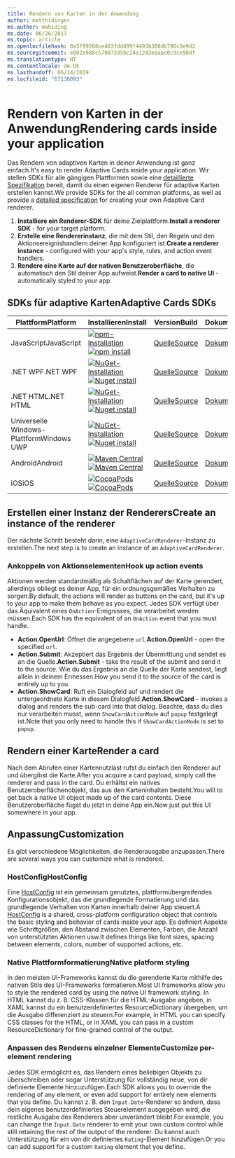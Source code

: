 ```yaml
---
title: Rendern von Karten in der Anwendung
author: matthidinger
ms.author: mahiding
ms.date: 06/26/2017
ms.topic: article
ms.openlocfilehash: 0a5f99268ce483fddd99f4493b386db796c3e9d2
ms.sourcegitcommit: e002a988c570072d5bc24a1242eaaac0c9ce90df
ms.translationtype: HT
ms.contentlocale: de-DE
ms.lasthandoff: 06/14/2019
ms.locfileid: "67138093"
---
```

# <a name="rendering-cards-inside-your-application"></a><span data-ttu-id="8daf0-102">Rendern von Karten in der Anwendung</span><span class="sxs-lookup"><span data-stu-id="8daf0-102">Rendering cards inside your application</span></span>

<span data-ttu-id="8daf0-103">Das Rendern von adaptiven Karten in deiner Anwendung ist ganz einfach.</span><span class="sxs-lookup"><span data-stu-id="8daf0-103">It's easy to render Adaptive Cards inside your application.</span></span> <span data-ttu-id="8daf0-104">Wir stellen SDKs für alle gängigen Plattformen sowie eine [detaillierte Spezifikation](implement-a-renderer.md) bereit, damit du einen eigenen Renderer für adaptive Karten erstellen kannst.</span><span class="sxs-lookup"><span data-stu-id="8daf0-104">We provide SDKs for the all common platforms, as well as provide a [detailed specification](implement-a-renderer.md) for creating your own Adaptive Card renderer.</span></span>

1. <span data-ttu-id="8daf0-105">**Installiere ein Renderer-SDK** für deine Zielplattform.</span><span class="sxs-lookup"><span data-stu-id="8daf0-105">**Install a renderer SDK** - for your target platform.</span></span>
2. <span data-ttu-id="8daf0-106">**Erstelle eine Rendererinstanz**, die mit dem Stil, den Regeln und den Aktionsereignishandlern deiner App konfiguriert ist.</span><span class="sxs-lookup"><span data-stu-id="8daf0-106">**Create a renderer instance** - configured with your app's style, rules, and action event handlers.</span></span>
3. <span data-ttu-id="8daf0-107">**Rendere eine Karte auf der nativen Benutzeroberfläche**, die automatisch den Stil deiner App aufweist.</span><span class="sxs-lookup"><span data-stu-id="8daf0-107">**Render a card to native UI** - automatically styled to your app.</span></span>

## <a name="adaptive-cards-sdks"></a><span data-ttu-id="8daf0-108">SDKs für adaptive Karten</span><span class="sxs-lookup"><span data-stu-id="8daf0-108">Adaptive Cards SDKs</span></span>

|<span data-ttu-id="8daf0-109">Plattform</span><span class="sxs-lookup"><span data-stu-id="8daf0-109">Platform</span></span>|<span data-ttu-id="8daf0-110">Installieren</span><span class="sxs-lookup"><span data-stu-id="8daf0-110">Install</span></span>|<span data-ttu-id="8daf0-111">Version</span><span class="sxs-lookup"><span data-stu-id="8daf0-111">Build</span></span>|<span data-ttu-id="8daf0-112">Dokumentation</span><span class="sxs-lookup"><span data-stu-id="8daf0-112">Docs</span></span>|<span data-ttu-id="8daf0-113">Status</span><span class="sxs-lookup"><span data-stu-id="8daf0-113">Status</span></span>|
|---|---|---|---|---|
| <span data-ttu-id="8daf0-114">JavaScript</span><span class="sxs-lookup"><span data-stu-id="8daf0-114">JavaScript</span></span> | <span data-ttu-id="8daf0-115">[![npm-Installation](https://img.shields.io/npm/v/adaptivecards.svg)](https://www.npmjs.com/package/adaptivecards)</span><span class="sxs-lookup"><span data-stu-id="8daf0-115">[![npm install](https://img.shields.io/npm/v/adaptivecards.svg)](https://www.npmjs.com/package/adaptivecards)</span></span> | [<span data-ttu-id="8daf0-116">Quelle</span><span class="sxs-lookup"><span data-stu-id="8daf0-116">Source</span></span>](https://github.com/Microsoft/AdaptiveCards/tree/master/source/nodejs)| [<span data-ttu-id="8daf0-117">Dokumentation</span><span class="sxs-lookup"><span data-stu-id="8daf0-117">Docs</span></span>](../sdk/rendering-cards/javascript/getting-started.md) | ![Buildstatus](https://img.shields.io/vso/build/Microsoft/56cf629e-8f3a-4412-acbc-bf69366c552c/20564.svg) |
| <span data-ttu-id="8daf0-119">.NET WPF</span><span class="sxs-lookup"><span data-stu-id="8daf0-119">.NET WPF</span></span> | <span data-ttu-id="8daf0-120">[![NuGet-Installation](https://img.shields.io/nuget/vpre/AdaptiveCards.Rendering.Wpf.svg)](https://www.nuget.org/packages/AdaptiveCards.Rendering.Wpf)</span><span class="sxs-lookup"><span data-stu-id="8daf0-120">[![Nuget install](https://img.shields.io/nuget/vpre/AdaptiveCards.Rendering.Wpf.svg)](https://www.nuget.org/packages/AdaptiveCards.Rendering.Wpf)</span></span> | [<span data-ttu-id="8daf0-121">Quelle</span><span class="sxs-lookup"><span data-stu-id="8daf0-121">Source</span></span>](https://github.com/Microsoft/AdaptiveCards/tree/master/source/dotnet)| [<span data-ttu-id="8daf0-122">Dokumentation</span><span class="sxs-lookup"><span data-stu-id="8daf0-122">Docs</span></span>](../sdk/rendering-cards/net-wpf/getting-started.md) | ![Buildstatus](https://img.shields.io/vso/build/Microsoft/56cf629e-8f3a-4412-acbc-bf69366c552c/20596.svg) |
| <span data-ttu-id="8daf0-124">.NET HTML</span><span class="sxs-lookup"><span data-stu-id="8daf0-124">.NET HTML</span></span> | <span data-ttu-id="8daf0-125">[![NuGet-Installation](https://img.shields.io/nuget/vpre/AdaptiveCards.Rendering.Html.svg)](https://www.nuget.org/packages/AdaptiveCards.Rendering.Html)</span><span class="sxs-lookup"><span data-stu-id="8daf0-125">[![Nuget install](https://img.shields.io/nuget/vpre/AdaptiveCards.Rendering.Html.svg)](https://www.nuget.org/packages/AdaptiveCards.Rendering.Html)</span></span> | [<span data-ttu-id="8daf0-126">Quelle</span><span class="sxs-lookup"><span data-stu-id="8daf0-126">Source</span></span>](https://github.com/Microsoft/AdaptiveCards/tree/master/source/dotnet) | [<span data-ttu-id="8daf0-127">Dokumentation</span><span class="sxs-lookup"><span data-stu-id="8daf0-127">Docs</span></span>](../sdk/rendering-cards/net-html/getting-started.md) | ![Buildstatus](https://img.shields.io/vso/build/Microsoft/56cf629e-8f3a-4412-acbc-bf69366c552c/20596.svg) |
| <span data-ttu-id="8daf0-129">Universelle Windows-Plattform</span><span class="sxs-lookup"><span data-stu-id="8daf0-129">Windows UWP</span></span> | <span data-ttu-id="8daf0-130">[![NuGet-Installation](https://img.shields.io/nuget/vpre/AdaptiveCards.Rendering.Uwp.svg)](https://www.nuget.org/packages/AdaptiveCards.Rendering.Uwp)</span><span class="sxs-lookup"><span data-stu-id="8daf0-130">[![Nuget install](https://img.shields.io/nuget/vpre/AdaptiveCards.Rendering.Uwp.svg)](https://www.nuget.org/packages/AdaptiveCards.Rendering.Uwp)</span></span> | [<span data-ttu-id="8daf0-131">Quelle</span><span class="sxs-lookup"><span data-stu-id="8daf0-131">Source</span></span>](https://github.com/Microsoft/AdaptiveCards/tree/master/source/uwp) | [<span data-ttu-id="8daf0-132">Dokumentation</span><span class="sxs-lookup"><span data-stu-id="8daf0-132">Docs</span></span>](../sdk/rendering-cards/uwp/getting-started.md) | ![Buildstatus](https://img.shields.io/vso/build/Microsoft/56cf629e-8f3a-4412-acbc-bf69366c552c/20583.svg) |
| <span data-ttu-id="8daf0-134">Android</span><span class="sxs-lookup"><span data-stu-id="8daf0-134">Android</span></span> | <span data-ttu-id="8daf0-135">[![Maven Central](https://img.shields.io/maven-central/v/io.adaptivecards/adaptivecards-android.svg)](https://search.maven.org/#search%7Cga%7C1%7Ca%3A%22adaptivecards-android%22)</span><span class="sxs-lookup"><span data-stu-id="8daf0-135">[![Maven Central](https://img.shields.io/maven-central/v/io.adaptivecards/adaptivecards-android.svg)](https://search.maven.org/#search%7Cga%7C1%7Ca%3A%22adaptivecards-android%22)</span></span> | [<span data-ttu-id="8daf0-136">Quelle</span><span class="sxs-lookup"><span data-stu-id="8daf0-136">Source</span></span>](https://github.com/Microsoft/AdaptiveCards/tree/master/source/android) | [<span data-ttu-id="8daf0-137">Dokumentation</span><span class="sxs-lookup"><span data-stu-id="8daf0-137">Docs</span></span>](../sdk/rendering-cards/android/getting-started.md) | ![Buildstatus](https://img.shields.io/vso/build/Microsoft/8d47e068-03c8-4cdc-aa9b-fc6929290322/17651.svg)
| <span data-ttu-id="8daf0-139">iOS</span><span class="sxs-lookup"><span data-stu-id="8daf0-139">iOS</span></span> | <span data-ttu-id="8daf0-140">[![CocoaPods](https://img.shields.io/cocoapods/v/AdaptiveCards.svg)](https://cocoapods.org/pods/AdaptiveCards)</span><span class="sxs-lookup"><span data-stu-id="8daf0-140">[![CocoaPods](https://img.shields.io/cocoapods/v/AdaptiveCards.svg)](https://cocoapods.org/pods/AdaptiveCards)</span></span> | [<span data-ttu-id="8daf0-141">Quelle</span><span class="sxs-lookup"><span data-stu-id="8daf0-141">Source</span></span>](https://github.com/Microsoft/AdaptiveCards/tree/master/source/ios) | [<span data-ttu-id="8daf0-142">Dokumentation</span><span class="sxs-lookup"><span data-stu-id="8daf0-142">Docs</span></span>](../sdk/rendering-cards/ios/getting-started.md) |  ![Buildstatus](https://img.shields.io/vso/build/Microsoft/8d47e068-03c8-4cdc-aa9b-fc6929290322/16990.svg) |

## <a name="create-an-instance-of-the-renderer"></a><span data-ttu-id="8daf0-144">Erstellen einer Instanz der Renderers</span><span class="sxs-lookup"><span data-stu-id="8daf0-144">Create an instance of the renderer</span></span>

<span data-ttu-id="8daf0-145">Der nächste Schritt besteht darin, eine `AdaptiveCardRenderer`-Instanz zu erstellen.</span><span class="sxs-lookup"><span data-stu-id="8daf0-145">The next step is to create an instance of an `AdaptiveCardRenderer`.</span></span> 

### <a name="hook-up-action-events"></a><span data-ttu-id="8daf0-146">Ankoppeln von Aktionselementen</span><span class="sxs-lookup"><span data-stu-id="8daf0-146">Hook up action events</span></span>

<span data-ttu-id="8daf0-147">Aktionen werden standardmäßig als Schaltflächen auf der Karte gerendert, allerdings obliegt es deiner App, für ein ordnungsgemäßes Verhalten zu sorgen.</span><span class="sxs-lookup"><span data-stu-id="8daf0-147">By default, the actions will render as buttons on the card, but it's up to your app to make them behave as you expect.</span></span> <span data-ttu-id="8daf0-148">Jedes SDK verfügt über das Äquivalent eines `OnAction`-Ereignisses, die verarbeitet werden müssen.</span><span class="sxs-lookup"><span data-stu-id="8daf0-148">Each SDK has the equivalent of an `OnAction` event that you must handle.</span></span>

* <span data-ttu-id="8daf0-149">**Action.OpenUrl**: Öffnet die angegebene `url`.</span><span class="sxs-lookup"><span data-stu-id="8daf0-149">**Action.OpenUrl** - open the specified `url`.</span></span>  
* <span data-ttu-id="8daf0-150">**Action.Submit**: Akzeptiert das Ergebnis der Übermittlung und sendet es an die Quelle.</span><span class="sxs-lookup"><span data-stu-id="8daf0-150">**Action.Submit** - take the result of the submit and send it to the source.</span></span> <span data-ttu-id="8daf0-151">Wie du das Ergebnis an die Quelle der Karte sendest, liegt allein in deinem Ermessen.</span><span class="sxs-lookup"><span data-stu-id="8daf0-151">How you send it to the source of the card is entirely up to you.</span></span>
* <span data-ttu-id="8daf0-152">**Action.ShowCard**: Ruft ein Dialogfeld auf und rendert die untergeordnete Karte in diesem Dialogfeld.</span><span class="sxs-lookup"><span data-stu-id="8daf0-152">**Action.ShowCard** - invokes a dialog and renders the sub-card into that dialog.</span></span> <span data-ttu-id="8daf0-153">Beachte, dass du dies nur verarbeiten musst, wenn `ShowCardActionMode` auf `popup` festgelegt ist.</span><span class="sxs-lookup"><span data-stu-id="8daf0-153">Note that you only need to handle this if `ShowCardActionMode` is set to `popup`.</span></span>

## <a name="render-a-card"></a><span data-ttu-id="8daf0-154">Rendern einer Karte</span><span class="sxs-lookup"><span data-stu-id="8daf0-154">Render a card</span></span>

<span data-ttu-id="8daf0-155">Nach dem Abrufen einer Kartennutzlast rufst du einfach den Renderer auf und übergibst die Karte.</span><span class="sxs-lookup"><span data-stu-id="8daf0-155">After you acquire a card payload, simply call the renderer and pass in the card.</span></span> <span data-ttu-id="8daf0-156">Du erhältst ein natives Benutzeroberflächenobjekt, das aus den Karteninhalten besteht.</span><span class="sxs-lookup"><span data-stu-id="8daf0-156">You will to get back a native UI object made up of the card contents.</span></span> <span data-ttu-id="8daf0-157">Diese Benutzeroberfläche fügst du jetzt in deine App ein.</span><span class="sxs-lookup"><span data-stu-id="8daf0-157">Now just put this UI somewhere in your app.</span></span>

## <a name="customization"></a><span data-ttu-id="8daf0-158">Anpassung</span><span class="sxs-lookup"><span data-stu-id="8daf0-158">Customization</span></span>

<span data-ttu-id="8daf0-159">Es gibt verschiedene Möglichkeiten, die Renderausgabe anzupassen.</span><span class="sxs-lookup"><span data-stu-id="8daf0-159">There are several ways you can customize what is rendered.</span></span> 

### <a name="hostconfig"></a><span data-ttu-id="8daf0-160">HostConfig</span><span class="sxs-lookup"><span data-stu-id="8daf0-160">HostConfig</span></span>

<span data-ttu-id="8daf0-161">Eine [HostConfig](host-config.md) ist ein gemeinsam genutztes, plattformübergreifendes Konfigurationsobjekt, das die grundlegende Formatierung und das grundlegende Verhalten von Karten innerhalb deiner App steuert.</span><span class="sxs-lookup"><span data-stu-id="8daf0-161">A [HostConfig](host-config.md) is a shared, cross-platform configuration object that controls the basic styling and behavior of cards inside your app.</span></span> <span data-ttu-id="8daf0-162">Es definiert Aspekte wie Schriftgrößen, den Abstand zwischen Elementen, Farben, die Anzahl von unterstützten Aktionen usw.</span><span class="sxs-lookup"><span data-stu-id="8daf0-162">It defines things like font sizes, spacing between elements, colors, number of supported actions, etc.</span></span> 

### <a name="native-platform-styling"></a><span data-ttu-id="8daf0-163">Native Plattformformatierung</span><span class="sxs-lookup"><span data-stu-id="8daf0-163">Native platform styling</span></span>

<span data-ttu-id="8daf0-164">In den meisten UI-Frameworks kannst du die gerenderte Karte mithilfe des nativen Stils des UI-Frameworks formatieren.</span><span class="sxs-lookup"><span data-stu-id="8daf0-164">Most UI frameworks allow you to style the rendered card by using the native UI framework styling.</span></span> <span data-ttu-id="8daf0-165">In HTML kannst du z. B. CSS-Klassen für die HTML-Ausgabe angeben, in XAML kannst du ein benutzerdefiniertes ResourceDictionary übergeben, um die Ausgabe differenziert zu steuern.</span><span class="sxs-lookup"><span data-stu-id="8daf0-165">For example, in HTML you can specify CSS classes for the HTML, or in XAML you can pass in a custom ResourceDictionary for fine-grained control of the output.</span></span>

### <a name="customize-per-element-rendering"></a><span data-ttu-id="8daf0-166">Anpassen des Renderns einzelner Elemente</span><span class="sxs-lookup"><span data-stu-id="8daf0-166">Customize per-element rendering</span></span>

<span data-ttu-id="8daf0-167">Jedes SDK ermöglicht es, das Rendern eines beliebigen Objekts zu überschreiben oder sogar Unterstützung für vollständig neue, von dir definierte Elemente hinzuzufügen.</span><span class="sxs-lookup"><span data-stu-id="8daf0-167">Each SDK allows you to override the rendering of any element, or even add support for entirely new elements that you define.</span></span>  <span data-ttu-id="8daf0-168">Du kannst z. B. den `Input.Date`-Renderer so ändern, dass dein eigenes benutzerdefiniertes Steuerelement ausgegeben wird, die restliche Ausgabe des Renderers aber unverändert bleibt.</span><span class="sxs-lookup"><span data-stu-id="8daf0-168">For example, you can change the `Input.Date` renderer to emit your own custom control while still retaining the rest of the output of the renderer.</span></span> <span data-ttu-id="8daf0-169">Du kannst auch Unterstützung für ein von dir definiertes `Rating`-Element hinzufügen.</span><span class="sxs-lookup"><span data-stu-id="8daf0-169">Or you can add support for a custom `Rating` element that you define.</span></span>



